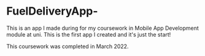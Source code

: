 # FuelDeliveryApp-

This is an app I made during for my coursework in Mobile App Development module at uni. 
This is the first app I created and it's just the start!

This coursework was completed in March 2022.
